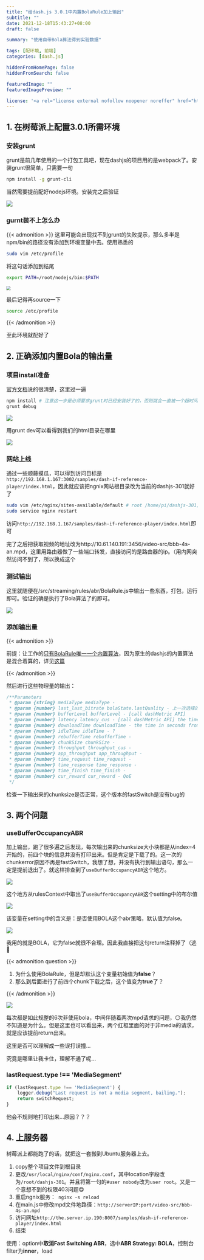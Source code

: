 ```yaml
---
title: "给dash.js 3.0.1中内置BolaRule加上输出"
subtitle: ""
date: 2021-12-18T15:43:27+08:00
draft: false

summary: "使用自带Bola算法得到实验数据"

tags: [配环境, 前端]
categories: [dash.js]

hiddenFromHomePage: false
hiddenFromSearch: false

featuredImage: ""
featuredImagePreview: ""

license: '<a rel="license external nofollow noopener noreffer" href="https://creativecommons.org/licenses/by-nc/4.0/" target="_blank">CC BY-NC 4.0</a>'
---
```


## 1. 在树莓派上配置3.0.1所需环境
### 安装grunt

grunt是前几年使用的一个打包工具吧，现在dashjs的项目用的是webpack了。安装grunt很简单，只需要一句

```bash
npm install -g grunt-cli 
```

当然需要提前配好nodejs环境。安装完之后验证

<img src=" https://nehopicbed.oss-cn-beijing.aliyuncs.com/img/202112181559902.png"  />

### gurnt装不上怎么办

{{< admonition >}}
这里可能会出现找不到grunt的失败提示，那么多半是npm/bin的路径没有添加到环境变量中去。使用熟悉的

```bash
sudo vim /etc/profile
```

将这句话添加到结尾

```bash
export PATH=/root/nodejs/bin:$PATH
```

<img src=" https://nehopicbed.oss-cn-beijing.aliyuncs.com/img/202112181606424.png" style="zoom:67%;" />

最后记得再source一下

```bash
source /etc/profile
```

{{< /admonition >}}

至此环境就配好了

## 2. 正确添加内置Bola的输出量

### 项目install准备

[官方文档](https://github.com/Dash-Industry-Forum/dash.js/tree/v3.0.1#quick-start-for-developers)说的很清楚，这里过一遍

```bash
npm install # 注意这一步是必须要求grunt时已经安装好了的，否则就会一直被一个超时问题给卡住🙄
grunt debug
```

![]( https://nehopicbed.oss-cn-beijing.aliyuncs.com/img/202112181625688.png)

用grunt dev可以看得到我们的html目录在哪里

![]( https://nehopicbed.oss-cn-beijing.aliyuncs.com/img/202112181628209.png)

### 网站上线

通过一些顺藤摸瓜，可以得到访问目标是`http://192.168.1.167:3002/samples/dash-if-reference-player/index.html`，因此就应该把ngnix网站根目录改为当前的dashjs-301就好了

```bash
sudo vim /etc/nginx/sites-available/default # root /home/pi/dashjs-301;
sudo service nginx restart
```

访问`http://192.168.1.167/samples/dash-if-reference-player/index.html`即可



完了之后把获取视频的地址改为http://10.61.140.191:3456/video-src/bbb-4s-an.mpd，这里用路由器做了一些端口转发，直接访问的是路由器的ip。（用内网突然访问不到了，所以换成这个

### 测试输出

这里就随便在/src/streaming/rules/abr/BolaRule.js中输出一些东西，打包，运行即可。验证的确是执行了Bola算法了的即可。

<img src=" https://nehopicbed.oss-cn-beijing.aliyuncs.com/img/202112182237372.png"  />

### 添加输出量

{{< admonition >}}

前提：让工作的[只有BolaRule唯一一个内置算法](https://neho.ink/%E5%9C%A8dashjs3.0.1%E4%B8%AD%E6%B7%BB%E5%8A%A0%E8%87%AA%E5%AE%9A%E4%B9%89abr%E7%AE%97%E6%B3%95%E5%86%85%E7%BD%AE%E7%89%88%E6%9C%AC/#%E6%8C%89%E9%80%89%E6%8B%A9%E4%BF%AE%E6%94%B9qualityswitchrules)，因为原生的dashjs的内置算法是混合着算的，详见[这篇](https://blog.csdn.net/LvGreat/article/details/103735968?spm=1001.2014.3001.5501)

{{< /admonition >}}

然后进行这些物理量的输出：

```javascript
/**Parameters
 * @param {string} mediaType mediaType - 
 * @param {number} last_last_bitrate bolaState.lastQuality - 上一次选择的quality
 * @param {number} bufferLevel bufferLevel - [call dashMetric API]
 * @param {number} latency latency_cus - [call dashMetric API] the time in seconds from request of segment to receipt of first byte
 * @param {number} downloadTime downloadTime - the time in seconds from first byte being received to the last byte
 * @param {number} idleTime idleTime - ?
 * @param {number} rebufferTime rebufferTime - 
 * @param {number} chunkSize chunkSize - 
 * @param {number} throughput throughput_cus - 
 * @param {number} app_throughput app_throughput - 
 * @param {number} time_request time_request - 
 * @param {number} time_response time_response - 
 * @param {number} time_finish time_finish - 
 * @param {number} cur_reward cur_reward - QoE
 */
```

检查一下输出来的chunksize是否正常，这个版本的fastSwitch是没有bug的

## 3. 两个问题

### useBufferOccupancyABR

加上输出，跑了很多遍之后发现，每次输出来的chunksize大小块都是从index=4开始的，前四个块的信息并没有打印出来。但是肯定是下载了的。这一次的chunkerror原因不再是fastSwitch，我想了想，并没有执行到输出语句，那么一定是提前退出了。就这样排查到了`useBufferOccupancyABR`这个地方。

<img src=" https://nehopicbed.oss-cn-beijing.aliyuncs.com/img/202112202203966.png"  />

这个地方从rulesContext中取出了`useBufferOccupancyABR`这个setting中的布尔值

<img src=" https://nehopicbed.oss-cn-beijing.aliyuncs.com/img/202112202207457.png"  />

该变量在setting中的含义是：是否使用BOLA这个abr策略，默认值为false。

![]( https://nehopicbed.oss-cn-beijing.aliyuncs.com/img/202112202212376.png)

我用的就是BOLA，它为false就很不合理。因此我直接把这句return注释掉了（逃🏃‍

{{< admonition question >}}

1. 为什么使用BolaRule，但是却默认这个变量初始值为**false**？
2. 那么到后面进行了前四个chunk下载之后，这个值变为**true**了？

{{< /admonition >}}

![]( https://nehopicbed.oss-cn-beijing.aliyuncs.com/img/202112231443777.png)

每次都是如此规整的6次非使用bola，中间伴随着两次mpd请求的问题，😶我仍然不知道是为什么。但是这里也可以看出来，两个红框里面的对于非media的请求，就是应该提前return出来。

这里是否可以理解成一些误打误撞...

究竟是哪里让我卡住，理解不通了呢...



### lastRequest.type !== 'MediaSegment'

```javascript
if (lastRequest.type !== 'MediaSegment') {
    logger.debug("Last request is not a media segment, bailing.");
    return switchRequest;
}
```

他会不规则地打印出来...原因？？？

## 4. 上服务器

树莓派上都能跑了的话，就把这一套搬到Ubuntu服务器上去。

1. copy整个项目文件到根目录
2. 更改`/usr/local/nginx/conf/nginx.conf`，其中location字段改为`/root/dashjs-301`。并且将第一句的`#user nobody`改为`user root`。又是一个意想不到的权限403问题😋
3. 重启ngnix服务：` nginx -s reload`
4. 在main.js中修改mpd文件地路径：`http://serverIP:port/video-src/bbb-4s-an.mpd`
5. 访问网址`http://the.server.ip.190:8007/samples/dash-if-reference-player/index.html`
6. 结束

使用：option中**取消Fast Switching ABR**，选中**ABR Strategy: BOLA**，控制台filter为**inner**，load

